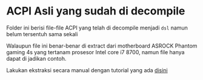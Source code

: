 # ACPI Asli yang sudah di decompile

Folder ini berisi file-file ACPI yang telah di decompile menjadi `dsl` namun belum tersentuh sama sekali

Walaupun file ini benar-benar di extract dari motherboard ASROCK Phantom gaming 4s yang tertanam prosesor Intel core i7 8700, namun file hanya dapat di jadikan contoh.

Lakukan ekstraksi secara manual dengan tutorial yang ada [disini](https://github.com/javanesse/Asrock-Phantom-Gaming-4s-Hackintosh/tree/master/DSDT%20-%20SSDT%20Patching#1-mengambil-acpi)
